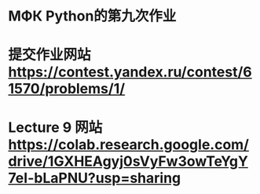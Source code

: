 # МФК Python的第九次作业
# 提交作业网站 https://contest.yandex.ru/contest/61570/problems/1/
# Lecture 9 网站 https://colab.research.google.com/drive/1GXHEAgyj0sVyFw3owTeYgY7eI-bLaPNU?usp=sharing
